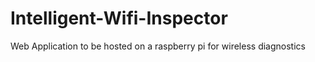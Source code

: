 # Intelligent-Wifi-Inspector
Web Application to be hosted on a raspberry pi for wireless diagnostics
